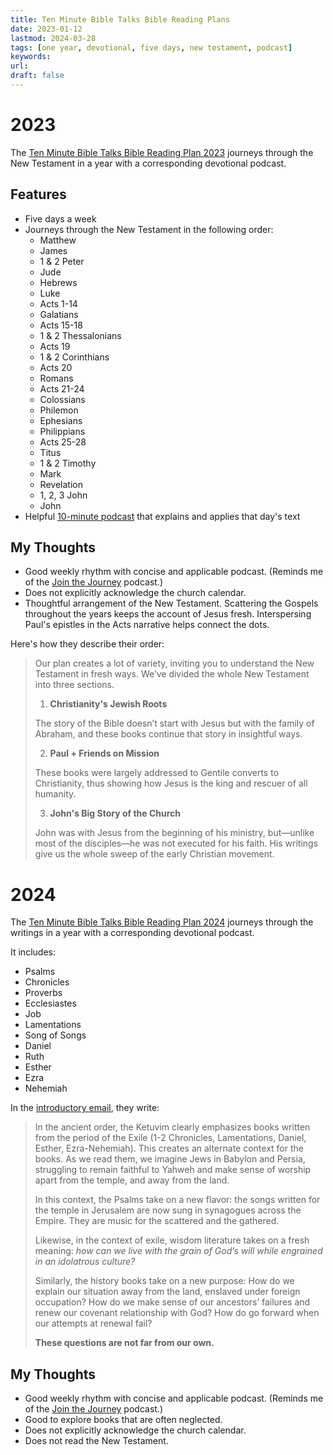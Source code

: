 ```yaml
---
title: Ten Minute Bible Talks Bible Reading Plans
date: 2023-01-12
lastmod: 2024-03-28
tags: [one year, devotional, five days, new testament, podcast]
keywords: 
url:
draft: false
---
```


# 2023

The [Ten Minute Bible Talks Bible Reading Plan 2023](https://tenminutebibletalks.com/tmbt-bible-reading-plan-2023) journeys through the New Testament in a year with a corresponding devotional podcast.

## Features 

- Five days a week
- Journeys through the New Testament in the following order: 
  - Matthew
  - James
  - 1 & 2 Peter
  - Jude
  - Hebrews
  - Luke
  - Acts 1-14
  - Galatians
  - Acts 15-18
  - 1 & 2 Thessalonians
  - Acts 19
  - 1 & 2 Corinthians
  - Acts 20
  - Romans 
  - Acts 21-24
  - Colossians
  - Philemon
  - Ephesians
  - Philippians
  - Acts 25-28
  - Titus
  - 1 & 2 Timothy
  - Mark
  - Revelation
  - 1, 2, 3 John
  - John
- Helpful [10-minute podcast](https://tenminutebibletalks.com/episodes) that explains and applies that day's text

## My Thoughts
- Good weekly rhythm with concise and applicable podcast. (Reminds me of the [Join the Journey](/plans/join) podcast.)
- Does not explicitly acknowledge the church calendar.
- Thoughtful arrangement of the New Testament. Scattering the Gospels throughout the years keeps the account of Jesus fresh. Interspersing Paul's epistles in the Acts narrative helps connect the dots.

Here's how they describe their order:


>Our plan creates a lot of variety, inviting you to understand the New Testament in fresh ways. We’ve divided the whole New Testament into three sections.
> 
> 1. **Christianity's Jewish Roots**
>
>  The story of the Bible doesn’t start with Jesus but with the family of Abraham, and these books continue that story in insightful ways. 
>  
> 2. **Paul + Friends on Mission**
>
> These books were largely addressed to Gentile converts to Christianity, thus showing how Jesus is the king and rescuer of all humanity.
>  
> 3. **John's Big Story of the Church**
>
>  John was with Jesus from the beginning of his ministry, but—unlike most of the disciples—he was not executed for his faith. His writings give us the whole sweep of the early Christian movement.


# 2024

The [Ten Minute Bible Talks Bible Reading Plan 2024](https://tenminutebibletalks.com/about/2024-bible-reading-plan) journeys through the writings in a year with a corresponding devotional podcast.

It includes:

- Psalms
- Chronicles
- Proverbs
- Ecclesiastes
- Job
- Lamentations
- Song of Songs
- Daniel
- Ruth
- Esther
- Ezra
- Nehemiah

In the [introductory email](https://tenminutebibletalks.com/about/2024-bible-reading-plan), they write:

> In the ancient order, the Ketuvim clearly emphasizes books written from the period of the Exile (1-2 Chronicles, Lamentations, Daniel, Esther, Ezra-Nehemiah). This creates an alternate context for the books. As we read them, we imagine Jews in Babylon and Persia, struggling to remain faithful to Yahweh and make sense of worship apart from the temple, and away from the land.
> 
> In this context, the Psalms take on a new flavor: the songs written for the temple in Jerusalem are now sung in synagogues across the Empire. They are music for the scattered and the gathered.
> 
> Likewise, in the context of exile, wisdom literature takes on a fresh meaning: *how can we live with the grain of God’s will while engrained in an idolatrous culture?*
> 
> Similarly, the history books take on a new purpose: How do we explain our situation away from the land, enslaved under foreign occupation? How do we make sense of our ancestors’ failures and renew our covenant relationship with God? How do go forward when our attempts at renewal fail?
>
> **These questions are not far from our own.**


## My Thoughts

- Good weekly rhythm with concise and applicable podcast. (Reminds me of the [Join the Journey](/plans/join) podcast.)
- Good to explore books that are often neglected.
- Does not explicitly acknowledge the church calendar.
- Does not read the New Testament.







